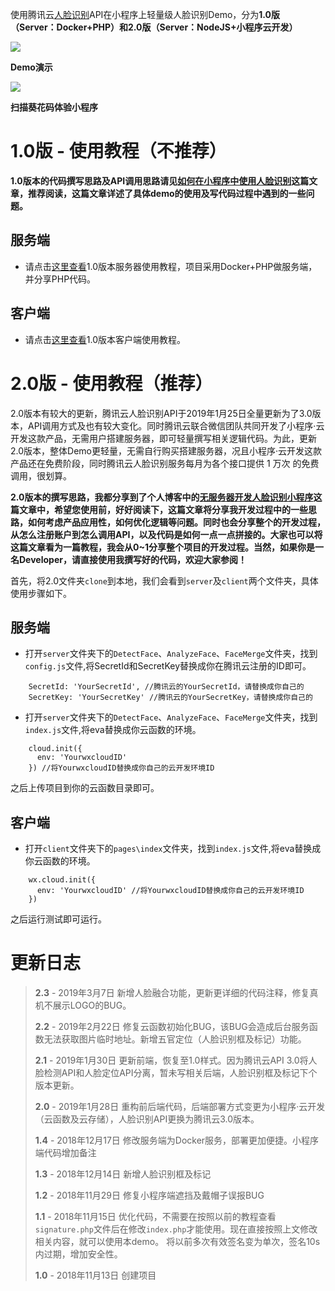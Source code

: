 使用腾讯云[人脸识别](https://cloud.tencent.com/product/FaceRecognition)API在小程序上轻量级人脸识别Demo，分为**1.0版（Server：Docker+PHP）**和**2.0版（Server：NodeJS+小程序云开发）**

![](https://techeek-cn-1251732175.cos.ap-chengdu.myqcloud.com/wx_AI_face/Snipaste_2018-12-14_17-02-37.png)

**Demo演示**

![](https://techeek-cn-1251732175.cos.ap-chengdu.myqcloud.com/wx_AI_face/gh_78c3a0f83969_258.jpg)

**扫描葵花码体验小程序**

# 1.0版 - 使用教程（不推荐）

**1.0版本的代码撰写思路及API调用思路请见[如何在小程序中使用人脸识别](https://www.techeek.cn/wx-AI-face)这篇文章，推荐阅读，这篇文章详述了具体demo的使用及写代码过程中遇到的一些问题。**

## 服务端

- 请点击[这里查看](1.0/server/readme.md)1.0版本服务器使用教程，项目采用Docker+PHP做服务端，并分享PHP代码。

## 客户端

- 请点击[这里查看](1.0/client/readme.md)1.0版本客户端使用教程。

# 2.0版 - 使用教程（推荐）

2.0版本有较大的更新，腾讯云人脸识别API于2019年1月25日全量更新为了3.0版本，API调用方式及也有较大变化。同时腾讯云联合微信团队共同开发了小程序·云开发这款产品，无需用户搭建服务器，即可轻量撰写相关逻辑代码。为此，更新2.0版本，整体Demo更轻量，无需自行购买搭建服务器，况且小程序·云开发这款产品还在免费阶段，同时腾讯云人脸识别服务每月为各个接口提供 1 万次 的免费调用，很划算。

**2.0版本的撰写思路，我都分享到了个人博客中的[无服务器开发人脸识别小程序](https://www.techeek.cn/wx-wxcloud-AIface)这篇文章中，希望您使用前，好好阅读下，这篇文章将分享我开发过程中的一些思路，如何考虑产品应用性，如何优化逻辑等问题。同时也会分享整个的开发过程，从怎么注册账户到怎么调用API，以及代码是如何一点一点拼接的。大家也可以将这篇文章看为一篇教程，我会从0~1分享整个项目的开发过程。当然，如果你是一名Developer，请直接使用我撰写好的代码，欢迎大家参阅！**

首先，将2.0文件夹`clone`到本地，我们会看到`server`及`client`两个文件夹，具体使用步骤如下。


## 服务端

- 打开`server`文件夹下的`DetectFace`、`AnalyzeFace`、`FaceMerge`文件夹，找到`config.js`文件,将SecretId和SecretKey替换成你在腾讯云注册的ID即可。
```
    SecretId: 'YourSecretId', //腾讯云的YourSecretId，请替换成你自己的
    SecretKey: 'YourSecretKey' //腾讯云的YourSecretKey，请替换成你自己的
```

- 打开`server`文件夹下的`DetectFace`、`AnalyzeFace`、`FaceMerge`文件夹，找到`index.js`文件,将eva替换成你云函数的环境。
```
    cloud.init({
      env: 'YourwxcloudID'
    }) //将YourwxcloudID替换成你自己的云开发环境ID
```

之后上传项目到你的云函数目录即可。

## 客户端
- 打开`client`文件夹下的`pages\index`文件夹，找到`index.js`文件,将eva替换成你云函数的环境。
```
    wx.cloud.init({
      env: 'YourwxcloudID' //将YourwxcloudID替换成你自己的云开发环境ID
    })
```
之后运行测试即可运行。


# 更新日志  
> **2.3** - 2019年3月7日 新增人脸融合功能，更新更详细的代码注释，修复真机不展示LOGO的BUG。
>
> **2.2** - 2019年2月22日 修复云函数初始化BUG，该BUG会造成后台服务函数无法获取图片临时地址。新增五官定位（人脸识别框及标记）功能。
>
> **2.1** - 2019年1月30日 更新前端，恢复至1.0样式。因为腾讯云API 3.0将人脸检测API和人脸定位API分离，暂未写相关后端，人脸识别框及标记下个版本更新。
>
> **2.0** - 2019年1月28日 重构前后端代码，后端部署方式变更为小程序·云开发（云函数及云存储），人脸识别API更换为腾讯云3.0版本。
>
> **1.4** - 2018年12月17日 修改服务端为Docker服务，部署更加便捷。小程序端代码增加备注  
>
> **1.3** - 2018年12月14日 新增人脸识别框及标记  
>
> **1.2** - 2018年11月29日 修复小程序端遮挡及戴帽子误报BUG  
>
> **1.1** - 2018年11月15日 优化代码，不需要在按照以前的教程查看`signature.php`文件后在修改`index.php`才能使用。现在直接按照上文修改相关内容，就可以使用本demo。 将以前多次有效签名变为单次，签名10s内过期，增加安全性。  
>
> **1.0** - 2018年11月13日 创建项目